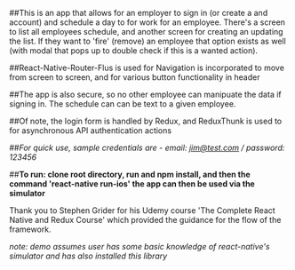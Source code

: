 ##This is an app that allows for an employer to sign in (or create a and account) and schedule a day to for work for an employee. There's a screen to list all employees schedule, and another screen for creating an updating the list. If they want to 'fire' (remove) an employee that option exists as well (with modal that pops up to double check if this is a wanted action). 

##React-Native-Router-Flus is used for Navigation is incorporated to move from screen to screen, and for various button functionality in header

##The app is also secure, so no other employee can manipuate the data if signing in. The schedule can can be text to a given employee. 

##Of note, the login form is handled by Redux, and ReduxThunk is used to for asynchronous API authentication actions

##*For quick use, sample credentials are - email: jim@test.com / password: 123456*

##**To run: clone root directory, run and npm install, and then the command 'react-native run-ios' the app can then be used via the simulator** 

Thank you to Stephen Grider for his Udemy course 'The Complete React Native and Redux Course' which provided the guidance for the flow of the framework.

*note: demo assumes user has some basic knowledge of react-native's simulator and has also installed this library*
